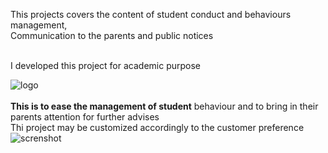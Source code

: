 This projects covers the content of student conduct and behaviours management, <br>
Communication to the parents and public notices <br><br>

I developed this project for academic purpose


![logo](https://user-images.githubusercontent.com/95704531/226766509-92af13da-674b-4f48-a7b7-cf3165f7e101.png)<br><br>
<b>This is to ease the management of student</b> behaviour and to bring in their parents attention for further advises<br>
  Thi project may be customized accordingly to the customer preference 
![screnshot](https://user-images.githubusercontent.com/95704531/226767448-031eb8d0-3ef7-473b-aa03-c4b3557a9232.JPG)
